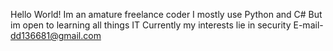 Hello World!
Im an amature freelance coder
I mostly use Python and C#
But im open to learning all things IT
Currently my interests lie in security
E-mail- dd136681@gmail.com
